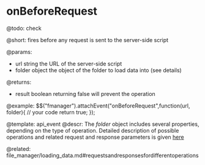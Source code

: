 onBeforeRequest
=============

@todo:
	check 

@short:
	fires before any request is sent to the server-side script

@params:

- url		string		the URL of the server-side script
- folder 	object		the object of the folder to load data into (see details)

@returns:

- result		boolean			returning false will prevent the operation

@example:
$$("fmanager").attachEvent("onBeforeRequest",function(url, folder){
    // your code
    return true;
});

@template:	api_event
@descr:
The *folder* object includes several properties, depending on the type of operation. 
Detailed description of possible operations and related request and response parameters is given [here](file_manager/loading_data.md#requestsandresponsesfordifferentoperations)


@related:
file_manager/loading_data.md#requestsandresponsesfordifferentoperations

